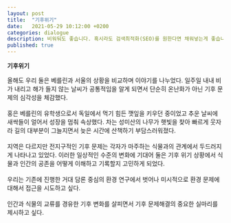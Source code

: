 ```yaml
---
layout: post
title:  "기후위기"
date:   2021-05-29 10:12:00 +0200
categories: dialogue
description: 비워둬도 좋습니다. 혹시라도 검색최적화(SEO)를 원한다면 채워넣는게 좋습니다.
published: true
---
```

 **기후위기** 
 
올해도 우리 둘은 베를린과 서울의 상황을 비교하며 이야기를 나누었다. 일주일 내내 비가 내리고 해가 들지 않는 날씨가 공통적임을 알게 되면서 단순히 온난화가 아닌 기후 문제의 심각성을 체감했다.
<br>
<br>
홍은 베를린의 유학생으로서 독일에서 먹기 힘든 깻잎을 키우던 중이었고 추운 날씨에 새싹들이 얼어서 성장을 멈춰 속상했다. 차는 성미산의 나무가 햇빛을 찾아 빠르게 웃자라 길의 대부분이 그늘지면서 늦은 시간에 산책하기 부담스러워졌다.
<br>
<br>
지역은 다르지만 전지구적인 기후 문제는 각자가 마주하는 식물과의 관계에서 두드러지게 나타나고 있었다. 이러한 일상적인 수준의 변화에 기대어 둘은 기후 위기 상황에서 식물과 인간의 공존을 어떻게 이해하고 기록할지 고민하게 되었다. 
<br>
<br>
우리는 기존에 진행한 거대 담론 중심의 환경 연구에서 벗어나 미시적으로 환경 문제에 대해서 접근을 시도하고 싶다.
<br>
<br>
인간과 식물의 교류를 경유한 기후 변화를 살피면서 기후 문제해결의 중요한 실마리를 제시하고 싶다.
 

